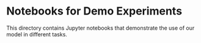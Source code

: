 # Notebooks for Demo Experiments

This directory contains Jupyter notebooks that demonstrate the use of our model in different tasks.
